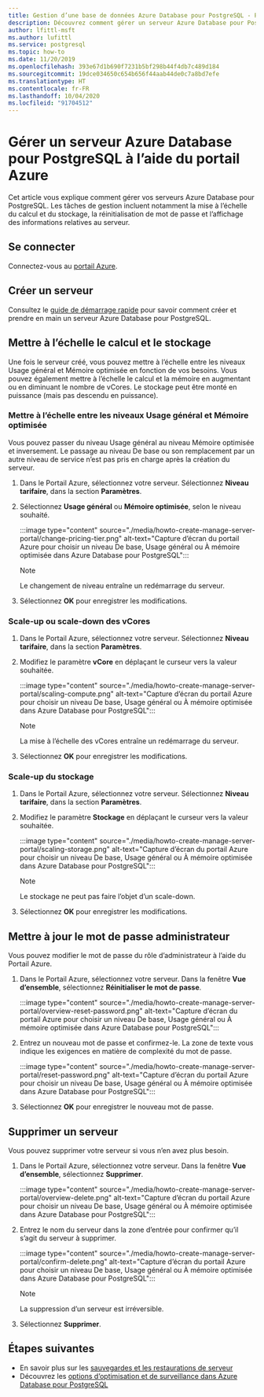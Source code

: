 ```yaml
---
title: Gestion d’une base de données Azure Database pour PostgreSQL - Portail Azure
description: Découvrez comment gérer un serveur Azure Database pour PostgreSQL à partir du portail Azure.
author: lfittl-msft
ms.author: lufittl
ms.service: postgresql
ms.topic: how-to
ms.date: 11/20/2019
ms.openlocfilehash: 393e67d1b690f7231b5bf298b44f4db7c489d184
ms.sourcegitcommit: 19dce034650c654b656f44aab44de0c7a8bd7efe
ms.translationtype: HT
ms.contentlocale: fr-FR
ms.lasthandoff: 10/04/2020
ms.locfileid: "91704512"
---
```

# <a name="manage-an-azure-database-for-postgresql-server-using-the-azure-portal"></a>Gérer un serveur Azure Database pour PostgreSQL à l’aide du portail Azure

Cet article vous explique comment gérer vos serveurs Azure Database pour PostgreSQL. Les tâches de gestion incluent notamment la mise à l’échelle du calcul et du stockage, la réinitialisation de mot de passe et l’affichage des informations relatives au serveur.

## <a name="sign-in"></a>Se connecter

Connectez-vous au [portail Azure](https://portal.azure.com).

## <a name="create-a-server"></a>Créer un serveur

Consultez le [guide de démarrage rapide](quickstart-create-server-database-portal.md) pour savoir comment créer et prendre en main un serveur Azure Database pour PostgreSQL.

## <a name="scale-compute-and-storage"></a>Mettre à l’échelle le calcul et le stockage

Une fois le serveur créé, vous pouvez mettre à l’échelle entre les niveaux Usage général et Mémoire optimisée en fonction de vos besoins. Vous pouvez également mettre à l’échelle le calcul et la mémoire en augmentant ou en diminuant le nombre de vCores. Le stockage peut être monté en puissance (mais pas descendu en puissance).

### <a name="scale-between-general-purpose-and-memory-optimized-tiers"></a>Mettre à l’échelle entre les niveaux Usage général et Mémoire optimisée

Vous pouvez passer du niveau Usage général au niveau Mémoire optimisée et inversement. Le passage au niveau De base ou son remplacement par un autre niveau de service n’est pas pris en charge après la création du serveur.

1. Dans le Portail Azure, sélectionnez votre serveur. Sélectionnez **Niveau tarifaire**, dans la section **Paramètres**.

2. Sélectionnez **Usage général** ou **Mémoire optimisée**, selon le niveau souhaité.

   :::image type="content" source="./media/howto-create-manage-server-portal/change-pricing-tier.png" alt-text="Capture d’écran du portail Azure pour choisir un niveau De base, Usage général ou À mémoire optimisée dans Azure Database pour PostgreSQL":::

   > [!NOTE]
   > Le changement de niveau entraîne un redémarrage du serveur.

3. Sélectionnez **OK** pour enregistrer les modifications.

### <a name="scale-vcores-up-or-down"></a>Scale-up ou scale-down des vCores

1. Dans le Portail Azure, sélectionnez votre serveur. Sélectionnez **Niveau tarifaire**, dans la section **Paramètres**.

2. Modifiez le paramètre **vCore** en déplaçant le curseur vers la valeur souhaitée.

   :::image type="content" source="./media/howto-create-manage-server-portal/scaling-compute.png" alt-text="Capture d’écran du portail Azure pour choisir un niveau De base, Usage général ou À mémoire optimisée dans Azure Database pour PostgreSQL":::

   > [!NOTE]
   > La mise à l’échelle des vCores entraîne un redémarrage du serveur.

3. Sélectionnez **OK** pour enregistrer les modifications.

### <a name="scale-storage-up"></a>Scale-up du stockage

1. Dans le Portail Azure, sélectionnez votre serveur. Sélectionnez **Niveau tarifaire**, dans la section **Paramètres**.

2. Modifiez le paramètre **Stockage** en déplaçant le curseur vers la valeur souhaitée.

   :::image type="content" source="./media/howto-create-manage-server-portal/scaling-storage.png" alt-text="Capture d’écran du portail Azure pour choisir un niveau De base, Usage général ou À mémoire optimisée dans Azure Database pour PostgreSQL":::

   > [!NOTE]
   > Le stockage ne peut pas faire l’objet d’un scale-down.

3. Sélectionnez **OK** pour enregistrer les modifications.

## <a name="update-admin-password"></a>Mettre à jour le mot de passe administrateur

Vous pouvez modifier le mot de passe du rôle d’administrateur à l’aide du Portail Azure.

1. Dans le Portail Azure, sélectionnez votre serveur. Dans la fenêtre **Vue d’ensemble**, sélectionnez **Réinitialiser le mot de passe**.

   :::image type="content" source="./media/howto-create-manage-server-portal/overview-reset-password.png" alt-text="Capture d’écran du portail Azure pour choisir un niveau De base, Usage général ou À mémoire optimisée dans Azure Database pour PostgreSQL":::

2. Entrez un nouveau mot de passe et confirmez-le. La zone de texte vous indique les exigences en matière de complexité du mot de passe.

   :::image type="content" source="./media/howto-create-manage-server-portal/reset-password.png" alt-text="Capture d’écran du portail Azure pour choisir un niveau De base, Usage général ou À mémoire optimisée dans Azure Database pour PostgreSQL":::

3. Sélectionnez **OK** pour enregistrer le nouveau mot de passe.

## <a name="delete-a-server"></a>Supprimer un serveur

Vous pouvez supprimer votre serveur si vous n’en avez plus besoin. 

1. Dans le Portail Azure, sélectionnez votre serveur. Dans la fenêtre **Vue d’ensemble**, sélectionnez **Supprimer**.

   :::image type="content" source="./media/howto-create-manage-server-portal/overview-delete.png" alt-text="Capture d’écran du portail Azure pour choisir un niveau De base, Usage général ou À mémoire optimisée dans Azure Database pour PostgreSQL":::

2. Entrez le nom du serveur dans la zone d’entrée pour confirmer qu’il s’agit du serveur à supprimer.

   :::image type="content" source="./media/howto-create-manage-server-portal/confirm-delete.png" alt-text="Capture d’écran du portail Azure pour choisir un niveau De base, Usage général ou À mémoire optimisée dans Azure Database pour PostgreSQL":::

   > [!NOTE]
   > La suppression d’un serveur est irréversible.

3. Sélectionnez **Supprimer**.

## <a name="next-steps"></a>Étapes suivantes

- En savoir plus sur les [sauvegardes et les restaurations de serveur](howto-restore-server-portal.md)
- Découvrez les [options d’optimisation et de surveillance dans Azure Database pour PostgreSQL](concepts-monitoring.md)
